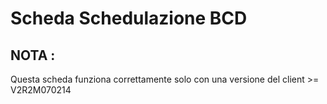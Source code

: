 # Scheda Schedulazione BCD

## NOTA : 
Questa scheda funziona correttamente solo con una versione del client >= V2R2M070214
